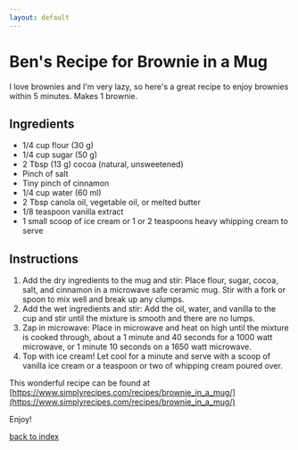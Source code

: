 ```yaml
---
layout: default
---
```


# Ben's Recipe for Brownie in a Mug
I love brownies and I'm very lazy, so here's a great recipe to enjoy brownies within 5 minutes.
Makes 1 brownie.

## Ingredients
- 1/4 cup flour (30 g)
- 1/4 cup sugar (50 g)
- 2 Tbsp (13 g) cocoa (natural, unsweetened)
- Pinch of salt
- Tiny pinch of cinnamon
- 1/4 cup water (60 ml)
- 2 Tbsp canola oil, vegetable oil, or melted butter
- 1/8 teaspoon vanilla extract
- 1 small scoop of ice cream or 1 or 2 teaspoons heavy whipping cream to serve

## Instructions
1. Add the dry ingredients to the mug and stir: Place flour, sugar, cocoa, salt, and cinnamon in a microwave safe ceramic mug. Stir with a fork or spoon to mix well and break up any clumps.
2. Add the wet ingredients and stir: Add the oil, water, and vanilla to the cup and stir until the mixture is smooth and there are no lumps.
3. Zap in microwave: Place in microwave and heat on high until the mixture is cooked through, about a 1 minute and 40 seconds for a 1000 watt microwave, or 1 minute 10 seconds on a 1650 watt microwave.
4. Top with ice cream! Let cool for a minute and serve with a scoop of vanilla ice cream or a teaspoon or two of whipping cream poured over.

This wonderful recipe can be found at [https://www.simplyrecipes.com/recipes/brownie_in_a_mug/](https://www.simplyrecipes.com/recipes/brownie_in_a_mug/)

Enjoy!

[back to index](../)
